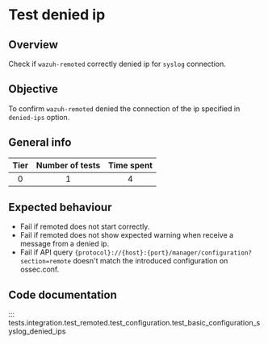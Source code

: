 # Test denied ip 

## Overview 

Check if `wazuh-remoted` correctly denied ip for `syslog` connection.

## Objective

To confirm `wazuh-remoted` denied the connection of the ip specified in `denied-ips` option.

## General info

|Tier | Number of tests | Time spent |
|:--:|:--:|:--:|
| 0 | 1 | 4 |

## Expected behaviour

- Fail if remoted does not start correctly.
- Fail if remoted does not show expected warning when receive a message from a denied ip.
- Fail if API query `{protocol}://{host}:{port}/manager/configuration?section=remote` doesn't match 
  the introduced configuration on ossec.conf.

## Code documentation

::: tests.integration.test_remoted.test_configuration.test_basic_configuration_syslog_denied_ips
